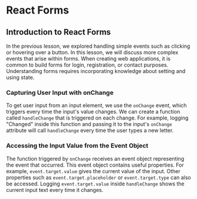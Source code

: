 # React Forms

## Introduction to React Forms

In the previous lesson, we explored handling simple events such as clicking or hovering over a button. In this lesson, we will discuss more complex events that arise within forms. When creating web applications, it is common to build forms for login, registration, or contact purposes. Understanding forms requires incorporating knowledge about setting and using state.

### Capturing User Input with onChange

To get user input from an input element, we use the `onChange` event, which triggers every time the input's value changes. We can create a function called `handleChange` that is triggered on each change. For example, logging "Changed" inside this function and passing it to the input's `onChange` attribute will call `handleChange` every time the user types a new letter.

### Accessing the Input Value from the Event Object

The function triggered by `onChange` receives an event object representing the event that occurred. This event object contains useful properties. For example, `event.target.value` gives the current value of the input. Other properties such as `event.target.placeholder` or `event.target.type` can also be accessed. Logging `event.target.value` inside `handleChange` shows the current input text every time it changes.
